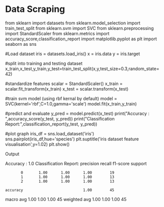 <h1>Data Scraping </h1>


from sklearn import datasets
from sklearn.model_selection import train_test_split
from sklearn.svm import SVC 
from sklearn.preprocessing import StandardScaler 
from sklearn.metrics import accuracy_score,classification_report
import matplotlib.pyplot as plt 
import seaborn as sns

#Load dataset
iris = datasets.load_iris()
x = iris.data
y = iris.target

#split into training and testing dataset 
x_train,x_test,y_train,y_test=train_test_split(x,y,test_size=0.3,random_state=42)

#standardize features
scalar = StandardScaler()
x_train = scalar.fit_transform(x_train)
x_test = scalar.transform(x_test)

#train svm model (using rbf kernal by default)
model = SVC(kernel='rbf',C=1.0,gamma='scale')
model.fit(x_train,y_train)

#predict and evaluate 
y_pred = model.predict(x_test)
print("Accuracy : ",accuracy_score(y_test, y_pred))
print("Classification Report:",classification_report(y_test, y_pred))

#plot graph
iris_df = sns.load_dataset('iris')
sns.pairplot(iris_df,hue='species')
plt.suptitle('iris dataset feature visualisation',y=1.02)
plt.show()


Output

Accuracy :  1.0
Classification Report:               precision    recall  f1-score   support

           0       1.00      1.00      1.00        19
           1       1.00      1.00      1.00        13
           2       1.00      1.00      1.00        13

    accuracy                           1.00        45
   macro avg       1.00      1.00      1.00        45
weighted avg       1.00      1.00      1.00        45
